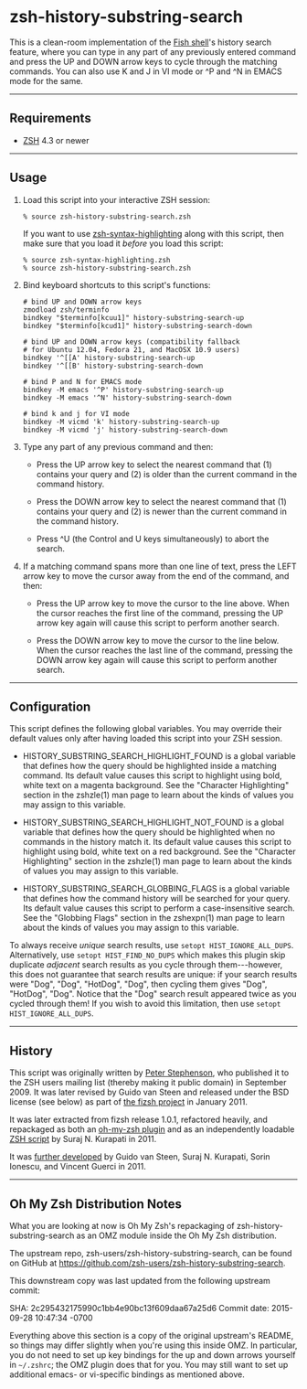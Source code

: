 zsh-history-substring-search
==============================================================================

This is a clean-room implementation of the [Fish shell][1]'s history search
feature, where you can type in any part of any previously entered command
and press the UP and DOWN arrow keys to cycle through the matching commands.
You can also use K and J in VI mode or ^P and ^N in EMACS mode for the same.

[1]: https://fishshell.com
[2]: https://www.zsh.org/mla/users/2009/msg00818.html
[3]: https://sourceforge.net/projects/fizsh/
[4]: https://github.com/ohmyzsh/ohmyzsh/pull/215
[5]: https://github.com/zsh-users/zsh-history-substring-search
[6]: https://github.com/zsh-users/zsh-syntax-highlighting

------------------------------------------------------------------------------
Requirements
------------------------------------------------------------------------------

* [ZSH](http://zsh.sourceforge.net) 4.3 or newer

------------------------------------------------------------------------------
Usage
------------------------------------------------------------------------------

1.  Load this script into your interactive ZSH session:

        % source zsh-history-substring-search.zsh

    If you want to use [zsh-syntax-highlighting][6] along with this script,
    then make sure that you load it *before* you load this script:

        % source zsh-syntax-highlighting.zsh
        % source zsh-history-substring-search.zsh

2.  Bind keyboard shortcuts to this script's functions:

        # bind UP and DOWN arrow keys
        zmodload zsh/terminfo
        bindkey "$terminfo[kcuu1]" history-substring-search-up
        bindkey "$terminfo[kcud1]" history-substring-search-down

        # bind UP and DOWN arrow keys (compatibility fallback
        # for Ubuntu 12.04, Fedora 21, and MacOSX 10.9 users)
        bindkey '^[[A' history-substring-search-up
        bindkey '^[[B' history-substring-search-down

        # bind P and N for EMACS mode
        bindkey -M emacs '^P' history-substring-search-up
        bindkey -M emacs '^N' history-substring-search-down

        # bind k and j for VI mode
        bindkey -M vicmd 'k' history-substring-search-up
        bindkey -M vicmd 'j' history-substring-search-down

3.  Type any part of any previous command and then:

    * Press the UP arrow key to select the nearest command that (1) contains
      your query and (2) is older than the current command in the command
      history.

    * Press the DOWN arrow key to select the nearest command that (1)
      contains your query and (2) is newer than the current command in the
      command history.

    * Press ^U (the Control and U keys simultaneously) to abort the search.

4.  If a matching command spans more than one line of text, press the LEFT
    arrow key to move the cursor away from the end of the command, and then:

    * Press the UP arrow key to move the cursor to the line above.  When the
      cursor reaches the first line of the command, pressing the UP arrow
      key again will cause this script to perform another search.

    * Press the DOWN arrow key to move the cursor to the line below.  When
      the cursor reaches the last line of the command, pressing the DOWN
      arrow key again will cause this script to perform another search.

------------------------------------------------------------------------------
Configuration
------------------------------------------------------------------------------

This script defines the following global variables. You may override their
default values only after having loaded this script into your ZSH session.

* HISTORY_SUBSTRING_SEARCH_HIGHLIGHT_FOUND is a global variable that defines
  how the query should be highlighted inside a matching command. Its default
  value causes this script to highlight using bold, white text on a magenta
  background. See the "Character Highlighting" section in the zshzle(1) man
  page to learn about the kinds of values you may assign to this variable.

* HISTORY_SUBSTRING_SEARCH_HIGHLIGHT_NOT_FOUND is a global variable that
  defines how the query should be highlighted when no commands in the
  history match it. Its default value causes this script to highlight using
  bold, white text on a red background. See the "Character Highlighting"
  section in the zshzle(1) man page to learn about the kinds of values you
  may assign to this variable.

* HISTORY_SUBSTRING_SEARCH_GLOBBING_FLAGS is a global variable that defines
  how the command history will be searched for your query. Its default value
  causes this script to perform a case-insensitive search. See the "Globbing
  Flags" section in the zshexpn(1) man page to learn about the kinds of
  values you may assign to this variable.

To always receive _unique_ search results, use `setopt HIST_IGNORE_ALL_DUPS`.
Alternatively, use `setopt HIST_FIND_NO_DUPS` which makes this plugin skip
duplicate _adjacent_ search results as you cycle through them---however, this
does not guarantee that search results are unique: if your search results were
"Dog", "Dog", "HotDog", "Dog", then cycling them gives "Dog", "HotDog", "Dog".
Notice that the "Dog" search result appeared twice as you cycled through them!
If you wish to avoid this limitation, then use `setopt HIST_IGNORE_ALL_DUPS`.

------------------------------------------------------------------------------
History
------------------------------------------------------------------------------

This script was originally written by [Peter Stephenson][2], who published it
to the ZSH users mailing list (thereby making it public domain) in September
2009. It was later revised by Guido van Steen and released under the BSD
license (see below) as part of [the fizsh project][3] in January 2011.

It was later extracted from fizsh release 1.0.1, refactored heavily, and
repackaged as both an [oh-my-zsh plugin][4] and as an independently loadable
[ZSH script][5] by Suraj N. Kurapati in 2011.

It was [further developed][4] by Guido van Steen, Suraj N. Kurapati, Sorin
Ionescu, and Vincent Guerci in 2011.

------------------------------------------------------------------------------
Oh My Zsh Distribution Notes
------------------------------------------------------------------------------

What you are looking at now is Oh My Zsh's repackaging of zsh-history-substring-search
as an OMZ module inside the Oh My Zsh distribution.

The upstream repo, zsh-users/zsh-history-substring-search, can be found on GitHub at
https://github.com/zsh-users/zsh-history-substring-search.

This downstream copy was last updated from the following upstream commit:

  SHA:          2c295432175990c1bb4e90bc13f609daa67a25d6
  Commit date:  2015-09-28 10:47:34 -0700

Everything above this section is a copy of the original upstream's README, so things
may differ slightly when you're using this inside OMZ. In particular, you do not
need to set up key bindings for the up and down arrows yourself in `~/.zshrc`; the OMZ
plugin does that for you. You may still want to set up additional emacs- or vi-specific
bindings as mentioned above.

